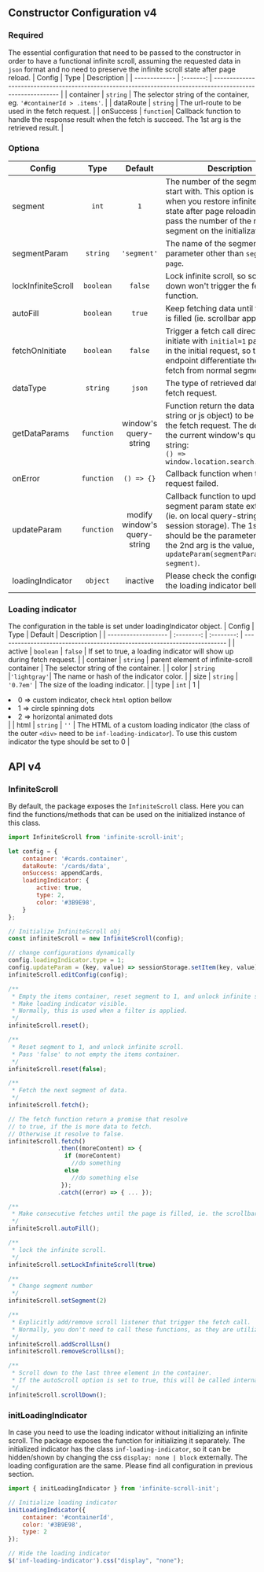 ## Constructor Configuration v4
### Required
The essential configuration that need to be passed to the constructor in order to have a functional infinite scroll, assuming the requested data in `json` format and no need to preserve the infinite scroll state after page reload.
| Config        | Type      | Description                                                                                                 |
| ------------- | :-------: | ----------------------------------------------------------------------------------------------------------- |
| container     | `string`  | The selector string of the container, eg. `'#containerId > .items'`.                                        |
| dataRoute     | `string`  | The url-route to be used in the fetch request.                                                              |
| onSuccess     | `function`| Callback function to handle the response result when the fetch is succeed. The 1st arg is the retrieved result.   |

### Optiona
| Config              | Type       | Default     | Description                                                       |
| ------------------- | :--------: |  :--------: | ----------------------------------------------------------------- |
| segment             | `int`      |   `1`         | The number of the segment to start with. This option is used when you restore infinite scroll state after page reloading, so you pass the number of the restored segment on the initialization. |
| segmentParam        | `string`   | `'segment'`   | The name of the segment parameter other than `segment`, like `page`. |
| lockInfiniteScroll  | `boolean`  |   `false`     | Lock infinite scroll, so scrolling down won't trigger the fetch function. |
| autoFill            | `boolean`  |   `true`      | Keep fetching data until the page is filled (ie. scrollbar appear) |
| fetchOnInitiate     | `boolean`  |   `false`     | Trigger a fetch call directly on initiate with `initial=1` param send in the initial request, so the API endpoint differentiate the initial fetch from normal segment fetch. |
| dataType        | `string`   |   `json`      | The type of retrieved data from fetch request. |
| getDataParams       | `function` |   window's query-string | Function return the data (query string or js object) to be used in the fetch request. The default is the current window's query-string: </br> `() => window.location.search.substr(1)`|
| onError             | `function` |   `() => {}`  | Callback function when the fetch request failed.  |
| updateParam         | `function` |   modify window's query-string  | Callback function to update the segment param state externally (ie. on local query-string or session storage). The 1st arg should be the parameter key, and the 2nd arg is the value, `updateParam(segmentParam, segment)`.|
| loadingIndicator    | `object`   |   inactive    | Please check the configuration of the loading indicator bellow.. |

### Loading indicator
The configuration in the table is set under loadingIndicator object.
| Config              | Type       | Default     | Description                                                              |
| ------------------- | :--------: |  :--------: | ------------------------------------------------------------------------ |
| active              | `boolean`  |   `false`   | If set to true, a loading indicator will show up during fetch request.   |
| container           | `string`   |   parent element of infinite-scroll container  | The selector string of the container. |
| color               | `string`   |`'lightgray'`| The name or hash of the indicator color. |
| size                | `string`   |   `'0.7em'` | The size of the loading indicator. |
| type                | `int`      |   1         | <li> 0 => custom indicator, check `html` option bellow </li> <li> 1 => circle spinning dots</li> <li>2 => horizontal animated dots</li> |
| html                | `string`   |   `''` | The HTML of a custom loading indicator (the class of the outer `<div>` need to be `inf-loading-indicator`). To use this custom indicator the type should be set to 0 |

## API v4
### InfiniteScroll
By default, the package exposes the `InfiniteScroll` class. Here you can find the functions/methods that can be used on the initialized instance of this class.
```js
import InfiniteScroll from 'infinite-scroll-init';

let config = {
    container: '#cards.container',
    dataRoute: '/cards/data',
    onSuccess: appendCards,
    loadingIndicator: {
        active: true,
        type: 2,
        color: '#3B9E98',
    }
};

// Initialize InfiniteScroll obj
const infiniteScroll = new InfiniteScroll(config);

// change configurations dynamically
config.loadingIndicator.type = 1;
config.updateParam = (key, value) => sessionStorage.setItem(key, value);
infiniteScroll.editConfig(config);

/**
 * Empty the items container, reset segment to 1, and unlock infinite scroll.
 * Make loading indicator visible.
 * Normally, this is used when a filter is applied.
 */
infiniteScroll.reset();

/**
 * Reset segment to 1, and unlock infinite scroll.
 * Pass 'false' to not empty the items container.
 */
infiniteScroll.reset(false);

/**
 * Fetch the next segment of data.
 */
infiniteScroll.fetch();

// The fetch function return a promise that resolve
// to true, if the is more data to fetch.
// Otherwise it resolve to false.
infiniteScroll.fetch()
              .then((moreContent) => {
                if (moreContent)
                  //do something
                else
                  //do something else
               });
              .catch((error) => { ... });

/**
 * Make consecutive fetches until the page is filled, ie. the scrollbar appear.
 */
infiniteScroll.autoFill();

/**
 * lock the infinite scroll.
 */
infiniteScroll.setLockInfiniteScroll(true)

/**
 * Change segment number
 */
infiniteScroll.setSegment(2)

/**
 * Explicitly add/remove scroll listener that trigger the fetch call.
 * Normally, you don't need to call these functions, as they are utilized internally.
 */
infiniteScroll.addScrollLsn()
infiniteScroll.removeScrollLsn();

/**
 * Scroll down to the last three element in the container.
 * If the autoScroll option is set to true, this will be called internally on initiate.
 */
infiniteScroll.scrollDown();
```

### initLoadingIndicator
In case you need to use the loading indicator without initializing an infinite scroll. The package exposes the function for initializing it separately. The initialized indicator has the class `inf-loading-indicator`, so it can be hidden/shown by changing the css `display: none | block` externally. The loading configuration are the same. Please find all configuration in previous section.
```js
import { initLoadingIndicator } from 'infinite-scroll-init';

// Initialize loading indicator
initLoadingIndicator({
    container: '#containerId',
    color: '#3B9E98',
    type: 2
});

// Hide the loading indicator
$('inf-loading-indicator').css("display", "none");
```